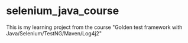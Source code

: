 # selenium_java_course
This is my learning project from the course "Golden test framework with Java/Selenium/TestNG/Maven/Log4j2"
